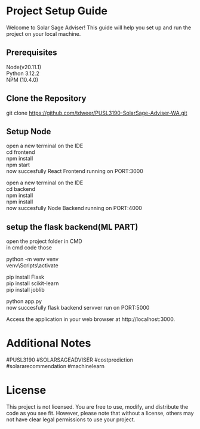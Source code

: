 # **Project Setup Guide**

Welcome to Solar Sage Adviser! This guide will help you set up and run the project on your local machine.  

## Prerequisites
Node(v20.11.1)  
Python 3.12.2  
NPM (10.4.0)  



## Clone the Repository
git clone https://github.com/tdweer/PUSL3190-SolarSage-Adviser-WA.git

## Setup Node 

open a new terminal on the IDE  
cd frontend  
npm install  
npm start  
now succesfully React Frontend  running on PORT:3000  

open a new terminal on the IDE  
cd backend  
npm install  
npm install  
now succesfully Node Backend  running on PORT:4000  

## setup the flask backend(ML PART)  

open the project folder in CMD  
in cmd code those  

python -m venv venv  
venv\Scripts\activate  
  
pip install Flask  
pip install scikit-learn  
pip install joblib  
  
python app.py  
now succesfully flask backend servver run on PORT:5000  
  
  
Access the application in your web browser at http://localhost:3000.  
  
# Additional Notes
 #PUSL3190 #SOLARSAGEADVISER #costprediction  
 #solararecommendation #machinelearn  

 # License

This project is not licensed. You are free to use, modify, and distribute the code as you see fit. However, please note that without a license, others may not have clear legal permissions to use your project.







